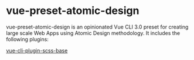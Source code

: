 # vue-preset-atomic-design

vue-preset-atomic-design is an opinionated Vue CLI 3.0 preset for creating large scale Web Apps using Atomic Design methodology. It includes the following plugins:

<a href="https://github.com/milad-alizadeh/vue-cli-plugin-scss-base" target="_blank">vue-cli-plugin-scss-base</a>
